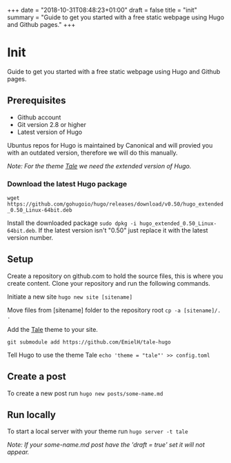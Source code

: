 +++
date = "2018-10-31T08:48:23+01:00"
draft = false
title = "init"
summary = "Guide to get you started with a free static webpage using Hugo and Github pages."
+++
# Init

Guide to get you started with a free static webpage using Hugo and Github pages. 

## Prerequisites

* Github account
* Git version 2.8 or higher
* Latest version of Hugo

Ubuntus repos for Hugo is maintained by Canonical and will provied you with an outdated version, therefore we will do this manually.

_Note: For the theme [Tale](https://github.com/EmielH/tale-hugo) we need the extended version of Hugo._

### Download the latest Hugo package

`wget https://github.com/gohugoio/hugo/releases/download/v0.50/hugo_extended_0.50_Linux-64bit.deb`
 
Install the downloaded package `sudo dpkg -i hugo_extended_0.50_Linux-64bit.deb`. If the latest version isn't "0.50" just replace it with the latest version number.

## Setup

Create a repository on github.com to hold the source files, this is where you create content. Clone your repository and run the following commands.

Initiate a new site `hugo new site [sitename]`

Move files from [sitename] folder to the repository root `cp -a [sitename]/. .`

Add the [Tale](https://github.com/EmielH/tale-hugo) theme to your site.

`git submodule add https://github.com/EmielH/tale-hugo`

Tell Hugo to use the theme Tale `echo 'theme = "tale"' >> config.toml`

## Create a post

To create a new post run `hugo new posts/some-name.md`

## Run locally

To start a local server with your theme run `hugo server -t tale`

_Note: If your some-name.md post have the 'draft = true' set it will not appear._

